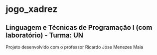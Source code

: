 # jogo_xadrez

## Linguagem e Técnicas de Programação I (com laboratório) - Turma: UN

Projeto desenvolvido com o professor Ricardo Jose Menezes Maia
 
